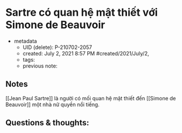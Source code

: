 # Sartre có quan hệ mật thiết với Simone de Beauvoir

- metadata
	- UID (delete): P-210702-2057
	- created: July 2, 2021 8:57 PM #created/2021/July/2,
	- tags:
	- previous note:

## Notes
[[Jean Paul Sartre]] là người có mối quan hệ mật thiết đến [[Simone de Beauvoir]] một nhà nữ quyền nổi tiếng.

## Questions & thoughts:
